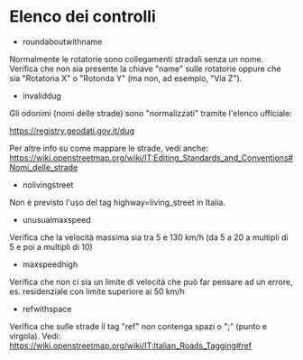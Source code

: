 # Elenco dei controlli

- roundaboutwithname

Normalmente le rotatorie sono collegamenti stradali senza un nome. Verifica che non sia presente la chiave "name" sulle rotatorie oppure che sia "Rotatoria X" o "Rotonda Y" (ma non, ad esempio, "Via Z").

- invaliddug

Gli odonimi (nomi delle strade) sono "normalizzati" tramite l'elenco ufficiale:

https://registry.geodati.gov.it/dug

Per altre info su come mappare le strade, vedi anche: https://wiki.openstreetmap.org/wiki/IT:Editing_Standards_and_Conventions#Nomi_delle_strade

- nolivingstreet

Non è previsto l'uso del tag highway=living_street in Italia.

- unusualmaxspeed

Verifica che la velocità massima sia tra 5 e 130 km/h (da 5 a 20 a multipli di 5 e poi a multipli di 10)

- maxspeedhigh

Verifica che non ci sia un limite di velocità che può far pensare ad un errore, es. residenziale con limite superiore ai 50 km/h

- refwithspace

Verifica che sulle strade il tag "ref" non contenga spazi o ";" (punto e virgola). Vedi: https://wiki.openstreetmap.org/wiki/IT:Italian_Roads_Tagging#ref

